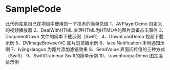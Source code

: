 # SampleCode
此代码库是自己在项目中使用的一下技术的简单总结
1、AVPlayerDemo 自定义的视频播放器
2、DealWithHTML 处理HTML为HTML中的图片具备点击事件
3、DocumentDown 文件的简单下载示例（Swift）
4、DownLoadDemo 视频下载示例
5、DVImageBrowserVC 图片浏览器示例
6、lacalNotification 本地通知示例
7、lvjingxiaoguo 为图片添加滤镜效果
8、SendValue 界面间传值的三种方式（Swift）
9、SwiftGrammar Swift的简单示例
10、tuwenhunpaiDemo 图文混排示例
